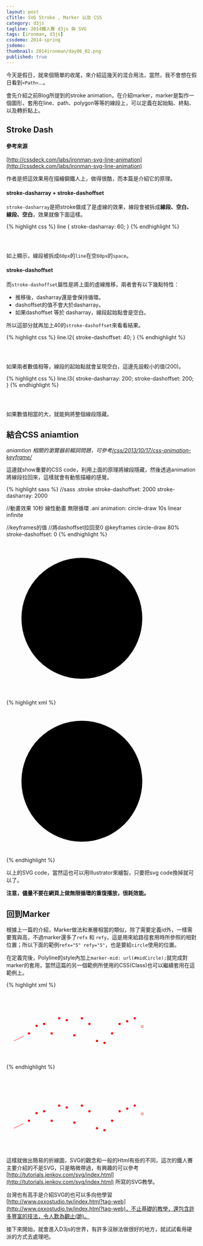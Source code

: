```yaml
---
layout: post
cTitle: SVG Stroke , Marker 以及 CSS
category: d3js
tagline: 2014鐵人賽 d3js 與 SVG
tags: [ironman, d3js]
cssdemo: 2014-spring
jsdemo: 
thumbnail: 2014ironman/day06_02.png
published: true
---
```



今天是假日，就來個簡單的收尾，來介紹這幾天的混合用法，當然，我不會想在假日看到`<Path>`...。

會先介紹之前Blog所提到的stroke animation，在介紹marker，marker是製作一個圖形，套用在line、path、polygon等等的線段上，可以定義在起始點、終點、以及轉折點上。

<!-- more -->

## Stroke Dash

#### 參考來源

[http://cssdeck.com/labs/ironman-svg-line-animation](http://cssdeck.com/labs/ironman-svg-line-animation)

作者是把這效果用在描繪鋼鐵人上，做得很酷，而本篇是介紹它的原理。

#### stroke-dasharray + stroke-dashoffset

`stroke-dasharray`是把stroke做成了是虛線的效果，線段會被拆成**線段、空白、線段、空白**，效果就像下面這樣。

{% highlight css %}
line {
	stroke-dasharray: 60;
}
{% endhighlight %}

<div class="demo d0615">
	<svg height="30" width="100%" >
		<line x1="0"  y1="20" x2="500" y2="20"/>
	</svg>
</div>

如上顯示，線段被拆成`60px`的`line`在空`60px`的`space`。

#### stroke-dashoffset

而`stroke-dashoffset`屬性是將上面的虛線推移，兩者會有以下幾點特性：

- 推移後，dasharray還是會保持循環。
- dashoffset的值不會大於dasharray。
- 如果dashoffset 等於 dasharray，線段起始點會是空白。

所以這部分就再加上40的`stroke-dashoffset`來看看結果。

{% highlight css %}
line.l2{
	stroke-dashoffset: 40;
}
{% endhighlight %}


<div class="demo d0615">
	<svg height="30" width="100%" >
		<line class="l2" x1="0"  y1="20" x2="500"   y2="20"/>
	</svg>
</div>

如果兩者數值相等，線段的起始點就會呈現空白，這邊先設較小的值(200)。
	
{% highlight css %}
line.l3{
	stroke-dasharray: 200;
	stroke-dashoffset: 200;
}
{% endhighlight %}

<div class="demo d0615">
	<svg height="30" width="100%" >
		<line class="l3" x1="0"  y1="20" x2="500"   y2="20"/>
	</svg>
</div>

如果數值相當的大，就能夠將整個線段隱藏。

## 結合CSS aniamtion

*aniamtion 相關的瀏覽器前輟詞問題，可參考[/css/2013/10/17/css-animation-keyframe/](/css/2013/10/17/css-animation-keyframe/)*

這邊就show重要的CSS code，利用上面的原理將線段隱藏，然後透過animation將線段拉回來，這樣就會有動態描繪的感覺。


{% highlight sass %}
//sass
.stroke
	stroke-dashoffset: 2000
	stroke-dasharray: 2000

//動畫效果 10秒 線性動畫 無限循環
.ani 
	animation: circle-draw 10s linear infinite

//keyframes的值 
//將dashoffset拉回至0
@keyframes circle-draw
	80% 
		stroke-dashoffset: 0
{% endhighlight %}

<div class="demo d0615">
	<svg class="stroke ani" height="400" width="100%" >
	<g>
		<circle cx="200" cy="200" r="10"/>
		<circle cx="200" cy="200" r="20"/>
		<circle cx="200" cy="200" r="30"/>
		<circle cx="200" cy="200" r="40"/>
		<circle cx="200" cy="200" r="50"/>
		<circle cx="200" cy="200" r="60"/>
		<circle cx="200" cy="200" r="70"/>
		<circle cx="200" cy="200" r="80"/>
		<circle cx="200" cy="200" r="90"/>
		<circle cx="200" cy="200" r="100"/>
		<circle cx="200" cy="200" r="110"/>
		<circle cx="200" cy="200" r="120"/>
		<circle cx="200" cy="200" r="130"/>
		<circle cx="200" cy="200" r="140"/>
		<circle cx="200" cy="200" r="150"/>
		<circle cx="200" cy="200" r="160"/>
	</g>
	</svg>
</div>


{% highlight xml %}
<svg class="stroke ani" height="400" width="100%" >
	<g>
		<circle cx="200" cy="200" r="10"/>
		<circle cx="200" cy="200" r="20"/>
		<circle cx="200" cy="200" r="30"/>
		<circle cx="200" cy="200" r="40"/>
		<circle cx="200" cy="200" r="50"/>
		<circle cx="200" cy="200" r="60"/>
		<circle cx="200" cy="200" r="70"/>
		<circle cx="200" cy="200" r="80"/>
		<circle cx="200" cy="200" r="90"/>
		<circle cx="200" cy="200" r="100"/>
		<circle cx="200" cy="200" r="110"/>
		<circle cx="200" cy="200" r="120"/>
		<circle cx="200" cy="200" r="130"/>
		<circle cx="200" cy="200" r="140"/>
		<circle cx="200" cy="200" r="150"/>
		<circle cx="200" cy="200" r="160"/>
	</g>
</svg>
{% endhighlight %}


以上的SVG code，當然這也可以用Illustrator來繪製，只要把svg code換掉就可以了。


**注意，儘量不要在網頁上做無限循環的重復播放，很耗效能。**


<style>
.stroke{
	stroke-dashoffset: 2000;
	stroke-dasharray: 2000;
}

.ani {
	-webkit-animation: circle-draw 10s linear infinite;
}

@-webkit-keyframes circle-draw{
	80% {
		stroke-dashoffset: 0;
		}
	}
</style>

## 回到Marker

根據上一篇的介紹，Marker做法和漸層相當的類似，除了需要定義id外，一樣需要寬與高，不過marker還多了`refx` 和 `refy`，這是用來給路徑套用時所參照的相對位置；所以下面的範例`refx="5" refy="5"`，也是要給`circle`使用的位置。

在定義完後，Polyline的style內加上`marker-mid: url(#midCircle);`就完成對marker的套用，當然這篇的另一個範例所使用的CSS(Class)也可以繼續套用在這範例上。

{% highlight xml %}
<svg width="100%" height="200">
	<defs>
		<marker id="midCircle" markerWidth="8" markerHeight="8" refx="5" refy="5">
			<circle id="dot" cx="5" cy="5" r="3" fill="red" />
		</marker>
		<marker id="endCircle" markerWidth="8" markerHeight="8" refx="5" refy="5">
			<circle id="dot" cx="5" cy="5" r="3" fill="white" stroke="red" />
		</marker>
	</defs>
	<polyline class="stroke ani" points="20,140 60,120 80,100 100,95 120,120 140,80 160,85 180,125 200,80 220,95 240,140 260,145 280,120 300,95 320,88 340,80 360,102" 
		style="fill:none; 
		stroke:red; 
		stroke-width:1;
		marker-mid: url(#midCircle);
		marker-end: url(#endCircle);
		"  />
</svg>
{% endhighlight %}

<svg width="100%" height="200">
	<defs>
		<marker id="midCircle" markerWidth="8" markerHeight="8" refx="5" refy="5">
			<circle id="dot" cx="5" cy="5" r="3" fill="red" />
		</marker>
		<marker id="endCircle" markerWidth="8" markerHeight="8" refx="5" refy="5">
			<circle id="dot" cx="5" cy="5" r="3" fill="white" stroke="red" />
		</marker>
	</defs>
	<polyline class="stroke ani" points="20,140 60,120 80,100 100,95 120,120 140,80 160,85 180,125 200,80 220,95 240,140 260,145 280,120 300,95 320,88 340,80 360,102" 
		style="fill:none; 
		stroke:red; 
		stroke-width:1;
		marker-mid: url(#midCircle);
		marker-end: url(#endCircle);
		"  />
</svg>

這樣就做出簡易的折線圖，SVG的觀念和一般的Html有些的不同，這次的鐵人賽主要介紹的不是SVG，只是略微帶過，有興趣的可以參考 [http://tutorials.jenkov.com/svg/index.html](http://tutorials.jenkov.com/svg/index.html) 所寫的SVG教學。

台灣也有高手是介紹SVG的也可以多向他學習[http://www.oxxostudio.tw/index.html?tag-web](http://www.oxxostudio.tw/index.html?tag-web)，不止基礎的教學，還包含許多豐富的技法，令人歎為觀止(跪)。

接下來開始，就會進入D3js的世界，有許多沒辦法做很好的地方，就試試看用硬派的方式去處理吧。

